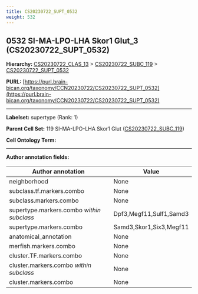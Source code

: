 ```yaml
---
title: CS20230722_SUPT_0532
weight: 532
---
```

## 0532 SI-MA-LPO-LHA Skor1 Glut_3 (CS20230722_SUPT_0532)
<b>Hierarchy: </b>
[CS20230722_CLAS_13](../CS20230722_CLAS_13) >
[CS20230722_SUBC_119](../CS20230722_SUBC_119) >
[CS20230722_SUPT_0532](../CS20230722_SUPT_0532)

**PURL:** [https://purl.brain-bican.org/taxonomy/CCN20230722/CS20230722_SUPT_0532](https://purl.brain-bican.org/taxonomy/CCN20230722/CS20230722_SUPT_0532)

---


**Labelset:** supertype (Rank: 1)

**Parent Cell Set:** 119 SI-MA-LPO-LHA Skor1 Glut ([CS20230722_SUBC_119](../CS20230722_SUBC_119))



**Cell Ontology Term:** 

[MARKER GENES.]: #


---

[TRANSFERRED ANNOTATIONS.]: #


[AUTHOR ANNOTATION FIELDS.]: #


**Author annotation fields:**

| Author annotation | Value |
|-------------------|-------|
|neighborhood|None|
|subclass.tf.markers.combo|None|
|subclass.markers.combo|None|
|supertype.markers.combo _within subclass_|Dpf3,Megf11,Sulf1,Samd3|
|supertype.markers.combo|Samd3,Skor1,Six3,Megf11|
|anatomical_annotation|None|
|merfish.markers.combo|None|
|cluster.TF.markers.combo|None|
|cluster.markers.combo _within subclass_|None|
|cluster.markers.combo|None|
